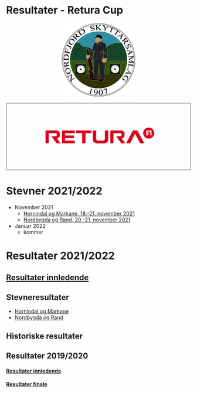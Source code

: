 <style 
    type="text/css">
img.nf { display:block; margin-left:auto; margin-right:auto;width=50%; }
</style>
# Resultater - Retura Cup
<p>
<a href="https://nordfjord.samlag.no">
<img class="nf" src="./imgs/Logo.jpg" alt="Nordfjord Skyttarsamlag"/><br>
</a>
<a href="https://retura.no">
<img class="nf" src="./imgs/retura.png" alt="Retura" />
</a>
<!-- ![alt text](./imgs/Logo.jpg "Retura") -->
<!-- ![alt text](./imgs/retura.png "Retura") -->
</p>


# Stevner 2021/2022

- November 2021
    - [Hornindal og Markane, 18.-21. november 2021](https://mittdfs.no/Skytterlagssider/fjordane-krets/nordfjord/hornindal-og-markane/arrangementer/2021/innandorsstemne-miniatyr/)
    - [Nordbygda og Rand, 20.-21. november 2021](https://mittdfs.no/Skytterlagssider/fjordane-krets/nordfjord/nordbygda-og-rand/arrangementer/2021/retura-cup-15m---nordbygda-og-rand/)
- Januar 2022
    - kommer

# Resultater 2021/2022

## [Resultater innledende](./2021_2022/ResultList.md)


## Stevneresultater
- [Hornindal og Markane](https://mittdfs.no/aktuelt-na/resultater/?search=True&registered=&type=&region=10036&year=2021&includeLocal=False&querystring=&eventId=214250)
- [Nordbygda og Rand](https://mittdfs.no/aktuelt-na/resultater/?search=True&registered=&type=&region=10036&year=2021&includeLocal=False&querystring=&eventId=214207)

<!-- [Results](https://mittdfs.no/aktuelt-na/resultater/) -->


## Historiske resultater
## Resultater 2019/2020
#### [Resultater innledende](./2019_2020/ResultList.html)
#### [Resultater finale](./2019_2020/Final.html)


